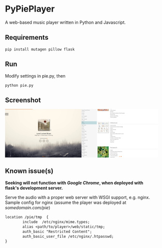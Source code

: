 # PyPiePlayer
A web-based music player written in Python and Javascript.

## Requirements
    pip install mutagen pillow flask

## Run
Modify settings in pie.py, then

    python pie.py

## Screenshot
![alt text](screenshot.png "Screenshot")

## Known issue(s)

**Seeking will not function with *Google Chrome*, when deployed with flask's development server.**

Serve the audio with a proper web server with WSGI support, e.g. nginx.  
Sample config for nginx (assume the player was deployed at *somedomain.com/pie*)

    location /pie/tmp  {
            include  /etc/nginx/mime.types;
            alias <path/to/player>/web/static/tmp;
            auth_basic "Restricted Content";
            auth_basic_user_file /etc/nginx/.htpasswd;
    }
